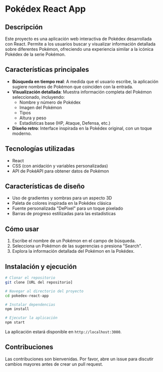 # Pokédex React App

## Descripción
Este proyecto es una aplicación web interactiva de Pokédex desarrollada con React. Permite a los usuarios buscar y visualizar información detallada sobre diferentes Pokémon, ofreciendo una experiencia similar a la icónica Pokédex de la serie Pokémon.

## Características principales

- **Búsqueda en tiempo real**: A medida que el usuario escribe, la aplicación sugiere nombres de Pokémon que coinciden con la entrada.
- **Visualización detallada**: Muestra información completa del Pokémon seleccionado, incluyendo:
  - Nombre y número de Pokédex
  - Imagen del Pokémon
  - Tipos
  - Altura y peso
  - Estadísticas base (HP, Ataque, Defensa, etc.)
- **Diseño retro**: Interface inspirada en la Pokédex original, con un toque moderno.

## Tecnologías utilizadas

- React
- CSS (con anidación y variables personalizadas)
- API de PokéAPI para obtener datos de Pokémon

## Características de diseño

- Uso de gradientes y sombras para un aspecto 3D
- Paleta de colores inspirada en la Pokédex clásica
- Fuente personalizada "DePixel" para un toque pixelado
- Barras de progreso estilizadas para las estadísticas

## Cómo usar

1. Escribe el nombre de un Pokémon en el campo de búsqueda.
2. Selecciona un Pokémon de las sugerencias o presiona "Search".
3. Explora la información detallada del Pokémon en la Pokédex.

## Instalación y ejecución

```bash
# Clonar el repositorio
git clone [URL del repositorio]

# Navegar al directorio del proyecto
cd pokedex-react-app

# Instalar dependencias
npm install

# Ejecutar la aplicación
npm start
```

La aplicación estará disponible en `http://localhost:3000`.

## Contribuciones

Las contribuciones son bienvenidas. Por favor, abre un issue para discutir cambios mayores antes de crear un pull request.
